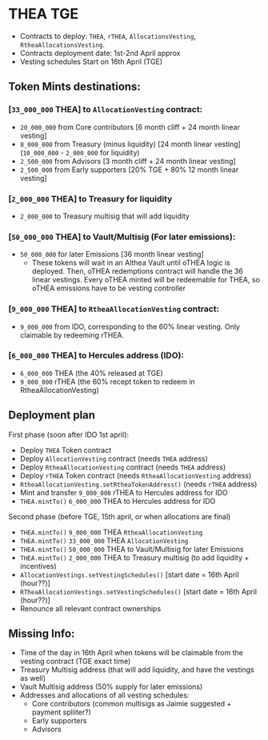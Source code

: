 # THEA TGE
- Contracts to deploy: `THEA`, `rTHEA`, `AllocationsVesting`, `RtheaAllocationsVesting`.
- Contracts deployment date: 1st-2nd April approx
- Vesting schedules Start on 16th April (TGE)

## Token Mints destinations:

### [`33_000_000` THEA] to `AllocationVesting` contract:
- `20_000_000` 	from Core contributors  			[6 month cliff  + 24 month linear vesting]
- `8_000_000` 	from Treasury (minus liquidity) 	[24 month linear vesting]  (`10_000_000` - `2_000_000` for liquidity)
- `2_500_000` 	from Advisors						[3 month cliff  + 24 month linear vesting]
- `2_500_000` 	from Early supporters 				[20% TGE + 80% 12 month linear vesting]

### [`2_000_000` THEA] to Treasury for liquidity 
- `2_000_000` 	to Treasury multisig that will add liquidity

### [`50_000_000` THEA] to Vault/Multisig (For later emissions):  
- `50_000_000` 	for later Emissions 		[36 month linear vesting]
	- These tokens will wait in an Althea Vault until oTHEA logic is deployed. Then, oTHEA redemptions contract will handle the 36 linear vestings. Every oTHEA minted will be redeemable for THEA, so oTHEA emissions have to be vesting controller

### [`9_000_000` THEA] to `RtheaAllocationVesting` contract:
- `9_000_000`	from IDO,  corresponding to the 60% linear vesting. Only claimable by redeeming rTHEA.

### [`6_000_000` THEA] to Hercules address (IDO):
- `6_000_000` THEA (the 40% released at TGE)
- `9_000_000` rTHEA (the 60% recept token to redeem in RtheaAllocationVesting)


## Deployment plan
First phase (soon after IDO 1st april):
- Deploy `THEA` Token contract
- Deploy `AllocationVesting` contract (needs `THEA` address)
- Deploy `RtheaAllocationVesting` contract (needs `THEA` address)
- Deploy `rTHEA` Token contract (needs `RtheaAllocationVesting` address)
- `RtheaAllocationVesting.setRtheaTokenAddress()` (needs `rTHEA` address)
- Mint and transfer `9_000_000` rTHEA to Hercules address for IDO
- `THEA.mintTo()` `6_000_000` THEA to Hercules address for IDO
  
Second phase (before TGE, 15th april, or when allocations are final)
- `THEA.mintTo()` `9_000_000` THEA `RtheaAllocationVesting`
- `THEA.mintTo()` `33_000_000` THEA `AllocationVesting`
- `THEA.mintTo()` `50_000_000` THEA to Vault/Multisig for later Emissions
- `THEA.mintTo()` `2_000_000`  THEA to Treasury multisig (to add liquidity + incentives)
- `AllocationVestings.setVestingSchedules()`  [start date = 16th April (hour??)]
- `RTheaAllocationVestings.setVestingSchedules()`  [start date = 16th April (hour??)]
- Renounce all relevant contract ownerships

## Missing Info:
- Time of the day in 16th April when tokens will be claimable from the vesting contract (TGE exact time)
- Treasury Multisig address (that will add liquidity, and have the vestings as well)
- Vault Multisig address (50% supply for later emissions)
- Addresses and allocations of all vesting schedules:
	- Core contributors (common multisigs as Jaimie suggested + payment spliiter?)
	- Early supporters
	- Advisors



